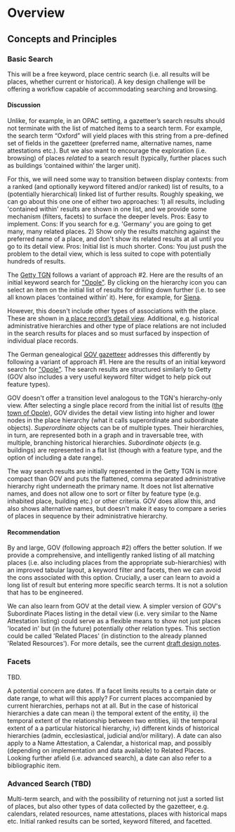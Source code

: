 # Overview

## Concepts and Principles

### Basic Search

This will be a free keyword, place centric search (i.e. all results will be places, whether current or historical). A key design challenge will be offering a workflow capable of accommodating searching and browsing.

#### Discussion

Unlike, for example, in an OPAC setting, a gazetteer’s search results should not terminate with the list of matched items to a search term. For example, the search term “Oxford” will yield places with this string from a pre-defined set of fields in the gazetteer (preferred name, alternative names, name attestations etc.). But we also want to encourage the exploration (i.e. browsing) of places _related_ to a search result (typically, further places such as buildings ‘contained within’ the larger unit). 

For this, we will need some way to transition between display contexts: from a ranked (and optionally keyword filtered and/or ranked) list of results, to a (potentially hierarchical) linked list of further results. Roughly speaking, we can go about this one one of either two approaches: 1) all results, including 'contained within' results are shown in one list, and we provide some mechanism (filters, facets) to surface the deeper levels. Pros: Easy to implement. Cons: If you search for e.g. 'Germany' you are going to get many, many related places. 2) Show only the results matching against the preferred name of a place, and don't show its related results at all until you go to its detail view. Pros: Initial list is much shorter. Cons: You just push the problem to the detail view, which is less suited to cope with potentially hundreds of results. 

The [Getty TGN][5] follows a variant of approach #2. Here are the results of an initial keyword search for ["Opole"][1]. By clicking on the hierarchy icon you can select an item on the initial list of results for drilling down further (i.e. to see all known places ‘contained within’ it). Here, for example, for [Siena][2].

However, this doesn't include other types of associations with the place. These are shown in [a place record’s detail view][3]. Additional, e.g. historical administrative hierarchies and other type of place relations are not included in the search results for places and so must surfaced by inspection of individual place records.

The German genealogical [GOV gazetteer][6] addresses this differently by following a variant of approach #1. Here are the results of an initial keyword search for ["Opole"][4]. The search results are structured similarly to Getty (GOV also includes a very useful keyword filter widget to help pick out feature types). 

GOV doesn't offer a transition level analogous to the TGN's hierarchy-only view. After selecting a single place record from the initial list of results ([the town of Opole][4]), GOV divides the detail view listing into higher and lower nodes in the place hierarchy (what it calls superordinate and subordinate objects). _Superordinate_ objects can be of multiple types. Their hierarchies, in turn, are represented both in a graph and in traversable tree, with multiple, branching historical hierarchies. _Subordinate objects_ (e.g. buildings) are represented in a flat list (though with a feature type, and the option of including a date range).

The way search results are initially represented in the Getty TGN is more compact than GOV and puts the flattened, comma separated administrative hierarchy right underneath the primary name. It does not list alternative names, and does not allow one to sort or filter by feature type (e.g. inhabited place, building etc.) or other criteria. GOV does allow this, and also shows alternative names, but doesn't make it easy to compare a series of places in sequence by their administrative hierarchy. 

#### Recommendation

By and large, GOV (following approach #2) offers the better solution. If we provide a comprehensive, and intelligently ranked listing of all matching places (i.e. also including places from the appropriate sub-hierarchies) with an improved tabular layout, a keyword filter and facets, then we can avoid the cons associated with this option. Crucially, a user can learn to avoid a long list of result but entering more specific search terms. It is not a solution that has to be engineered. 

We can also learn from GOV at the detail view. A simpler version of GOV's Subordinate Places listing in the detail view (i.e. very similar to the Name Attestation listing) could serve as a flexible means to show not just places 'located in' but (in the future) potentially other relation types. This section could be called 'Related Places' (in distinction to the already planned 'Related Resources'). For more details, see the current [draft design notes][7].

### Facets

TBD. 

A potential concern are dates. If a facet limits results to a certain date or date range, to what will this apply? For current places accompanied by current hierarchies, perhaps not at all. But in the case of historical hierarchies a date can mean i) the temporal extent of the entity, ii) the temporal extent of the relationship between two entities, iii) the temporal extent of a a particular historical hierarchy, iv) different kinds of historical hierarchies (admin, ecclesiastical, judicial and/or military). A date can also apply to a Name Attestation, a Calendar, a historical map, and possibly (depending on implementation and data available) to Related Places. Looking further afield (i.e. advanced search), a date can also refer to a bibliographic item.


### Advanced Search (TBD)

Multi-term search, and with the possibility of returning not just a sorted list of places, but also other types of data collected by the gazetteer, e.g. calendars, related resources, name attestations, places with historical maps etc. Initial ranked results can be sorted, keyword filtered, and facetted.


[1]:	http://www.getty.edu/vow/TGNServlet?english=Y&find=opole&place=&page=1&nation=poland
[2]:	http://www.getty.edu/vow/TGNHierarchy?find=siena&place=&nation=italy&prev_page=1&english=Y&subjectid=7011179
[3]:	http://www.getty.edu/vow/TGNFullDisplay?find=siena&place=&nation=italy&english=Y&subjectid=7011179
[4]:	http://gov.genealogy.net/item/show/OPPELNJO80XQ
[5]:	https://www.getty.edu/research/tools/vocabularies/tgn/
[6]:	http://gov.genealogy.net
[7]:	/design/display.md

